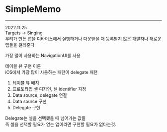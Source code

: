 # SimpleMemo

***
2022.11.25   
Targets -> Singing   
우리가 만든 앱을 디바이스에서 실행하거나 다운받을 때 등록받지 않은 개발자나 해로운 앱들을 걸러준다.   
   
가장 많이 사용하는 NavigationUI를 사용   
   
테이블 뷰 구현 이론   
iOS에서 가장 많이 사용하는 패턴이 delegate 패턴   
1. 테이블 뷰 배치   
2. 프로토타입 셀 디자인, 셀 identifier 지정   
3. Data source,  delegate 연결   
4. Data source 구현   
5. Delegate 구현   
 
Delegate는 셀을 선택했을 때 넘어가는 값들   
즉 셀을 선택할 필요가 없는 앱이라면 구현할 필요가 없다는것.   
